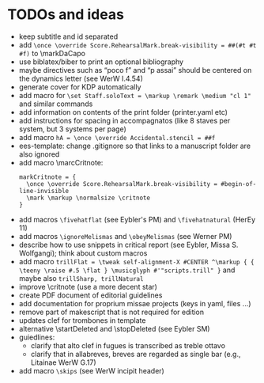 # TODOs and ideas

- keep subtitle and id separated
- add `\once \override Score.RehearsalMark.break-visibility = ##(#t #t #f)` to \markDaCapo
- use biblatex/biber to print an optional bibliography
- maybe directives such as “poco f” and “p assai” should be centered on the dynamics letter (see WerW I.4.54)
- generate cover for KDP automatically
- add macro for `\set Staff.soloText = \markup \remark \medium "cl 1"` and similar commands
- add information on contents of the print folder (printer.yaml etc)
- add instructions for spacing in accompagnatos (like 8 staves per system, but 3 systems per page)
- add macro `hA = \once \override Accidental.stencil = ##f`
- ees-template: change .gitignore so that links to a manuscript folder are also ignored 
- add macro \marcCritnote:
  ```
  markCritnote = {
    \once \override Score.RehearsalMark.break-visibility = #begin-of-line-invisible
    \mark \markup \normalsize \critnote
  }
  ```
- add macros `\fivehatflat` (see Eybler's PM) and `\fivehatnatural` (HerEy 11)
- add macros `\ignoreMelismas` and `\obeyMelismas` (see Werner PM)
- describe how to use snippets in critical report (see Eybler, Missa S. Wolfgangi); think about custom macros
- add macro `trillFlat = \tweak self-alignment-X #CENTER ^\markup { { \teeny \raise #.5 \flat } \musicglyph #'"scripts.trill" }` and maybe also `trillSharp, trillNatural`
- improve \critnote (use a more decent star)
- create PDF document of editorial guidelines
- add documentation for proprium missae projects (keys in yaml, files ...)
- remove part of makescript that is not required for edition
- updates clef for trombones in template
- alternative \startDeleted and \stopDeleted (see Eybler SM)
- guiedlines:
  - clarify that alto clef in fugues is transcribed as treble ottavo
  - clarify that in allabreves, breves are regarded as single bar (e.g., Litainae WerW G.17)
- add macro `\skips` (see WerW incipit header)
